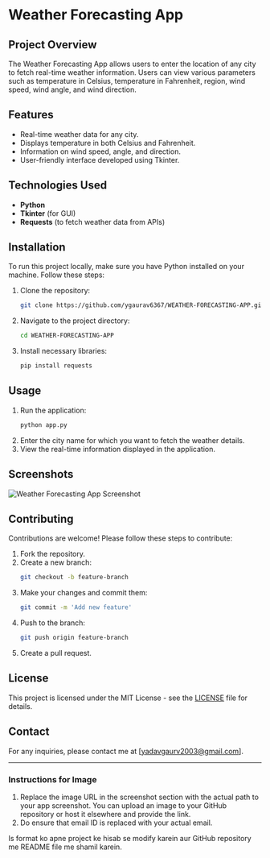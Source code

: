 
# Weather Forecasting App

## Project Overview
The Weather Forecasting App allows users to enter the location of any city to fetch real-time weather information. Users can view various parameters such as temperature in Celsius, temperature in Fahrenheit, region, wind speed, wind angle, and wind direction.

## Features
- Real-time weather data for any city.
- Displays temperature in both Celsius and Fahrenheit.
- Information on wind speed, angle, and direction.
- User-friendly interface developed using Tkinter.

## Technologies Used
- **Python**
- **Tkinter** (for GUI)
- **Requests** (to fetch weather data from APIs)

## Installation
To run this project locally, make sure you have Python installed on your machine. Follow these steps:

1. Clone the repository:
   ```bash
   git clone https://github.com/ygaurav6367/WEATHER-FORECASTING-APP.git
   ```
2. Navigate to the project directory:
   ```bash
   cd WEATHER-FORECASTING-APP
   ```
3. Install necessary libraries:
   ```bash
   pip install requests
   ```

## Usage
1. Run the application:
   ```bash
   python app.py
   ```
2. Enter the city name for which you want to fetch the weather details.
3. View the real-time information displayed in the application.

## Screenshots

![Weather Forecasting App Screenshot](localexplorer:C:\Users\gy301\OneDrive\Pictures\Screenshots\Weather-Forecasting-App.png)

## Contributing
Contributions are welcome! Please follow these steps to contribute:

1. Fork the repository.
2. Create a new branch:
   ```bash
   git checkout -b feature-branch
   ```
3. Make your changes and commit them:
   ```bash
   git commit -m 'Add new feature'
   ```
4. Push to the branch:
   ```bash
   git push origin feature-branch
   ```
5. Create a pull request.

## License
This project is licensed under the MIT License - see the [LICENSE](LICENSE) file for details.

## Contact
For any inquiries, please contact me at [yadavgaurv2003@gmail.com].

---

### Instructions for Image
1. Replace the image URL in the screenshot section with the actual path to your app screenshot. You can upload an image to your GitHub repository or host it elsewhere and provide the link.
2. Do ensure that email ID is replaced with your actual email.

Is format ko apne project ke hisab se modify karein aur GitHub repository me README file me shamil karein.
